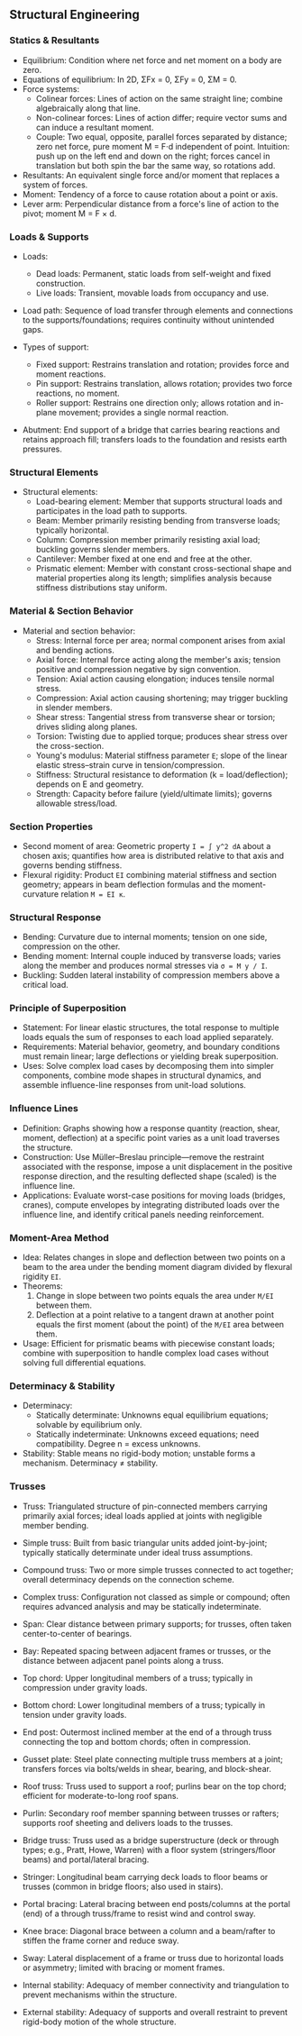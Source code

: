 <!--
title: Structural Engineering
tags: [structures, statics]
-->

## Structural Engineering

### Statics & Resultants

- Equilibrium: Condition where net force and net moment on a body are zero.
- Equations of equilibrium: In 2D, ΣFx = 0, ΣFy = 0, ΣM = 0.
- Force systems:
  - Colinear forces: Lines of action on the same straight line; combine algebraically along that line.
  - Non-colinear forces: Lines of action differ; require vector sums and can induce a resultant moment.
  - Couple: Two equal, opposite, parallel forces separated by distance; zero net force, pure moment M = F·d independent of point. Intuition: push up on the left end and down on the right; forces cancel in translation but both spin the bar the same way, so rotations add.
- Resultants: An equivalent single force and/or moment that replaces a system of forces.
- Moment: Tendency of a force to cause rotation about a point or axis.
- Lever arm: Perpendicular distance from a force's line of action to the pivot; moment M = F × d.

### Loads & Supports

- Loads:
  - Dead loads: Permanent, static loads from self-weight and fixed construction.
  - Live loads: Transient, movable loads from occupancy and use.
- Load path: Sequence of load transfer through elements and connections to the supports/foundations; requires continuity without unintended gaps.
- Types of support:
  - Fixed support: Restrains translation and rotation; provides force and moment reactions.
  - Pin support: Restrains translation, allows rotation; provides two force reactions, no moment.
  - Roller support: Restrains one direction only; allows rotation and in-plane movement; provides a single normal reaction.

- Abutment: End support of a bridge that carries bearing reactions and retains approach fill; transfers loads to the foundation and resists earth pressures.

### Structural Elements

- Structural elements:
  - Load-bearing element: Member that supports structural loads and participates in the load path to supports.
  - Beam: Member primarily resisting bending from transverse loads; typically horizontal.
  - Column: Compression member primarily resisting axial load; buckling governs slender members.
  - Cantilever: Member fixed at one end and free at the other.
  - Prismatic element: Member with constant cross-sectional shape and material properties along its length; simplifies analysis because stiffness distributions stay uniform.

### Material & Section Behavior

- Material and section behavior:
  - Stress: Internal force per area; normal component arises from axial and bending actions.
  - Axial force: Internal force acting along the member's axis; tension positive and compression negative by sign convention.
  - Tension: Axial action causing elongation; induces tensile normal stress.
  - Compression: Axial action causing shortening; may trigger buckling in slender members.
  - Shear stress: Tangential stress from transverse shear or torsion; drives sliding along planes.
  - Torsion: Twisting due to applied torque; produces shear stress over the cross-section.
  - Young's modulus: Material stiffness parameter `E`; slope of the linear elastic stress–strain curve in tension/compression.
  - Stiffness: Structural resistance to deformation (k = load/deflection); depends on E and geometry.
  - Strength: Capacity before failure (yield/ultimate limits); governs allowable stress/load.

### Section Properties

- Second moment of area: Geometric property `I = ∫ y^2 dA` about a chosen axis; quantifies how area is distributed relative to that axis and governs bending stiffness.
- Flexural rigidity: Product `EI` combining material stiffness and section geometry; appears in beam deflection formulas and the moment-curvature relation `M = EI κ`.

### Structural Response

- Bending: Curvature due to internal moments; tension on one side, compression on the other.
- Bending moment: Internal couple induced by transverse loads; varies along the member and produces normal stresses via `σ = M y / I`.
- Buckling: Sudden lateral instability of compression members above a critical load.

### Principle of Superposition
- Statement: For linear elastic structures, the total response to multiple loads equals the sum of responses to each load applied separately.
- Requirements: Material behavior, geometry, and boundary conditions must remain linear; large deflections or yielding break superposition.
- Uses: Solve complex load cases by decomposing them into simpler components, combine mode shapes in structural dynamics, and assemble influence-line responses from unit-load solutions.

### Influence Lines
- Definition: Graphs showing how a response quantity (reaction, shear, moment, deflection) at a specific point varies as a unit load traverses the structure.
- Construction: Use Müller–Breslau principle—remove the restraint associated with the response, impose a unit displacement in the positive response direction, and the resulting deflected shape (scaled) is the influence line.
- Applications: Evaluate worst-case positions for moving loads (bridges, cranes), compute envelopes by integrating distributed loads over the influence line, and identify critical panels needing reinforcement.

### Moment-Area Method
- Idea: Relates changes in slope and deflection between two points on a beam to the area under the bending moment diagram divided by flexural rigidity `EI`.
- Theorems:
  1. Change in slope between two points equals the area under `M/EI` between them.
  2. Deflection at a point relative to a tangent drawn at another point equals the first moment (about the point) of the `M/EI` area between them.
- Usage: Efficient for prismatic beams with piecewise constant loads; combine with superposition to handle complex load cases without solving full differential equations.

### Determinacy & Stability

- Determinacy:
  - Statically determinate: Unknowns equal equilibrium equations; solvable by equilibrium only.
  - Statically indeterminate: Unknowns exceed equations; need compatibility. Degree n = excess unknowns.
- Stability: Stable means no rigid-body motion; unstable forms a mechanism. Determinacy ≠ stability.

### Trusses

- Truss: Triangulated structure of pin-connected members carrying primarily axial forces; ideal loads applied at joints with negligible member bending.
- Simple truss: Built from basic triangular units added joint-by-joint; typically statically determinate under ideal truss assumptions.
- Compound truss: Two or more simple trusses connected to act together; overall determinacy depends on the connection scheme.
- Complex truss: Configuration not classed as simple or compound; often requires advanced analysis and may be statically indeterminate.

- Span: Clear distance between primary supports; for trusses, often taken center-to-center of bearings.
- Bay: Repeated spacing between adjacent frames or trusses, or the distance between adjacent panel points along a truss.

- Top chord: Upper longitudinal members of a truss; typically in compression under gravity loads.
- Bottom chord: Lower longitudinal members of a truss; typically in tension under gravity loads.
- End post: Outermost inclined member at the end of a through truss connecting the top and bottom chords; often in compression.
- Gusset plate: Steel plate connecting multiple truss members at a joint; transfers forces via bolts/welds in shear, bearing, and block-shear.

- Roof truss: Truss used to support a roof; purlins bear on the top chord; efficient for moderate-to-long roof spans.
- Purlin: Secondary roof member spanning between trusses or rafters; supports roof sheeting and delivers loads to the trusses.

- Bridge truss: Truss used as a bridge superstructure (deck or through types; e.g., Pratt, Howe, Warren) with a floor system (stringers/floor beams) and portal/lateral bracing.
- Stringer: Longitudinal beam carrying deck loads to floor beams or trusses (common in bridge floors; also used in stairs).
- Portal bracing: Lateral bracing between end posts/columns at the portal (end) of a through truss/frame to resist wind and control sway.
- Knee brace: Diagonal brace between a column and a beam/rafter to stiffen the frame corner and reduce sway.

- Sway: Lateral displacement of a frame or truss due to horizontal loads or asymmetry; limited with bracing or moment frames.
- Internal stability: Adequacy of member connectivity and triangulation to prevent mechanisms within the structure.
- External stability: Adequacy of supports and overall restraint to prevent rigid-body motion of the whole structure.
